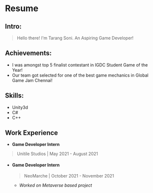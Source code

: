 # Resume

## Intro:
>Hello there!
>I'm Tarang Soni. An Aspiring Game Developer!

## Achievements:
* I was amongst top 5 finalist contestant in IGDC Student Game of the Year!
* Our team got selected for one of the best game mechanics in Global Game Jam Chennai!

## Skills:
* Unity3d
* C#
* C++

## Work Experience
* **Game Developer Intern**
> Unitile Studios | May 2021 - August 2021

* #### Game Developer Intern
  > NeoMarche | October 2021 - November 2021

  * *Worked on Metaverse based project*


 
